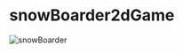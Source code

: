 # snowBoarder2dGame
![snowBoarder](https://user-images.githubusercontent.com/60744320/192069023-ce9b1977-6034-4af8-8d0d-77502c93b706.PNG)
